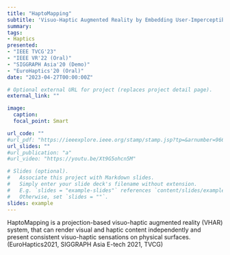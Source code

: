 ```yaml
---
title: "HaptoMapping"
subtitle: 'Visuo-Haptic Augmented Reality by Embedding User-Imperceptible Tactile Display Control Signals in a Projected Image'
summary: 
tags:
- Haptics
presented: 
- "IEEE TVCG'23"
- "IEEE VR'22 (Oral)"
- "SIGGRAPH Asia'20 (Demo)"
- "EuroHaptics'20 (Oral)"
date: "2023-04-27T00:00:00Z"

# Optional external URL for project (replaces project detail page).
external_link: ""

image:
  caption: 
  focal_point: Smart

url_code: ""
#url_pdf: "https://ieeexplore.ieee.org/stamp/stamp.jsp?tp=&arnumber=9665216"
url_slides: ""
#url_publication: "a"
#url_video: "https://youtu.be/Xt9G5ohcn5M"

# Slides (optional).
#   Associate this project with Markdown slides.
#   Simply enter your slide deck's filename without extension.
#   E.g. `slides = "example-slides"` references `content/slides/example-slides.md`.
#   Otherwise, set `slides = ""`.
slides: example
---
```

HaptoMapping is a projection-based visuo-haptic augmented reality (VHAR) system, that can render visual and haptic content independently and present consistent visuo-haptic sensations on physical surfaces. <br>
(EuroHaptics2021, SIGGRAPH Asia E-tech 2021, TVCG)